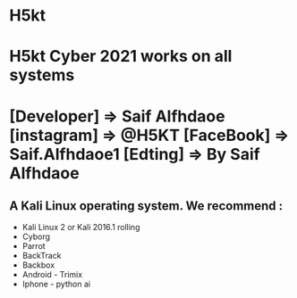 # H5kt
H5kt Cyber 2021 works on all systems
==============================================
[Developer] => Saif Alfhdaoe
[instagram] => @H5KT
[FaceBook] => Saif.Alfhdaoe1
[Edting] => By Saif Alfhdaoe
==============================================
## A Kali Linux operating system. We recommend :
- Kali Linux 2 or Kali 2016.1 rolling 
- Cyborg
- Parrot 
- BackTrack 
- Backbox  
- Android - Trimix
- Iphone - python ai 


